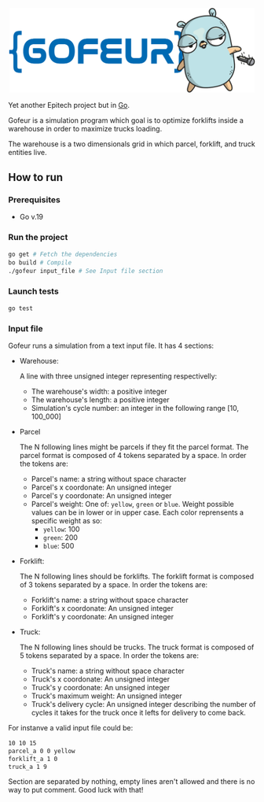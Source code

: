 <p align="center">
  <a>
    <img alt="GOFEUR Logo" src="./gofeur_logo.png" style="width:500px;"/>
  </a>
</p>

Yet another Epitech project but in [Go](https://never-again.go).

Gofeur is a simulation program which goal is to optimize forklifts inside a
warehouse in order to maximize trucks loading.

The warehouse is a two dimensionals grid in which parcel, forklift, and truck
entities live.

## How to run

### Prerequisites

- Go v.19

### Run the project
```bash
go get # Fetch the dependencies
bo build # Compile
./gofeur input_file # See Input file section
```

### Launch tests
```bash
go test
```

### Input file 

Gofeur runs a simulation from a text input file. It has 4 sections:
- Warehouse:

  A line with three unsigned integer representing respectivelly:
  - The warehouse's width: a positive integer
  - The warehouse's length: a positive integer
  - Simulation's cycle number: an integer in the following range [10, 100_000]
- Parcel
  
  The N following lines might be parcels if they fit the parcel format. The
  parcel format is composed of 4 tokens separated by a space. In order the
  tokens are:
    - Parcel's name: a string without space character
    - Parcel's x coordonate: An unsigned integer
    - Parcel's y coordonate: An unsigned integer
    - Parcel's weight: One of: `yellow`, `green` or `blue`. Weight possible
      values can be in lower or in upper case.
      Each color reprensents a specific weight as so:
        - `yellow`: 100
        - `green`: 200
        - `blue`: 500

- Forklift:

  The N following lines should be forklifts. The forklift format is composed of
  3 tokens separated by a space. In order the tokens are:
    - Forklift's name: a string without space character
    - Forklift's x coordonate: An unsigned integer
    - Forklift's y coordonate: An unsigned integer

- Truck:

  The N following lines should be trucks. The truck format is composed of
  5 tokens separated by a space. In order the tokens are:
    - Truck's name: a string without space character
    - Truck's x coordonate: An unsigned integer
    - Truck's y coordonate: An unsigned integer
    - Truck's maximum weight: An unsigned integer
    - Truck's delivery cycle: An unsigned integer describing the number of
      cycles it takes for the truck once it lefts for delivery to come back.

For instanve a valid input file could be:
```
10 10 15
parcel_a 0 0 yellow
forklift_a 1 0
truck_a 1 9
```

Section are separated by nothing, empty lines aren't allowed and there is no
way to put comment. Good luck with that!
